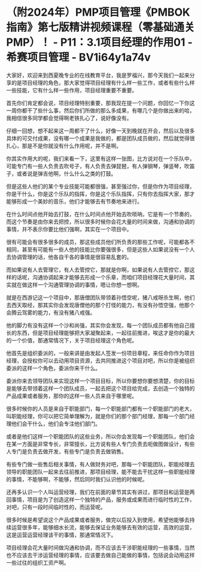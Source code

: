 # （附2024年）PMP项目管理《PMBOK指南》第七版精讲视频课程（零基础通关PMP）！ - P11：3.1项目经理的作用01 - 希赛项目管理 - BV1i64y1a74v

大家好，欢迎来到西夏晚专业的在线教育平台，我是罗福兴，那今天我们一起来分享的是项目经理的角色，那大家觉得项目经理有什么样一些工作，或者有些什么样一些技能，它有什么样一些作用，项目经理重要不重要。

首先你们肯定都会说，项目经理特别重要，那我现在提一个问题，你回忆一下你这一周你都干了些什么事，然后你们所做的那么多成果，有哪几个是你做出来的哈，我相信很多同学都会觉得啊老铁扎心了，说好像没有。

仔细一回想，想不起来这一周都干了什么，好像一天到晚就在开会，然后以及很多具体的可交付成果，没有哪一个成果是我做的，都是团队成员做的，然后就觉得很扎心，那是不是你就没有什么作用呢，并不是啊。

你其实作用大的呢，我们来看一下，这里有这样一张图，比方说对在一个乐队中，可能专门有一些人负责去吹号子，有人负责去弹琵琶，有人弹钢琴，弹竖琴，吹笛子，或者说是弹吉他啊，什么什么之类的打鼓。

但是这些人他们的某个专业技能可能都很强，甚至强过你，但是你作为项目经理，你是干什么，你是这个乐队的指挥，你是这个乐队指挥，只有你去指挥大家，那才能够形成一个美妙的音乐，他们才能够去有节奏地来进行。

在什么时间点他开始去打鼓，在什么时间点他开始去吹唢呐，它是有一个节奏的，而这个节奏是由你来去把控，所以很多时候你会花大量的时间来做，沟通和协调的事情，并不表示你要比他们强啊，其实在一个项目中。

很有可能会有很多很多的成员，那这些成员他们所负责的那些工作呢，可能都各不相同，甚至有可能有一些人他的技能比你要强很多，但是这些人如果说没有一个人去协调管理的话，他各自干各的事情是很容易乱套的。

而如果说有人去管理它，有人去管控它，那就是你啊，如果说有人去管控它，那这样的话呢，沟通协调起来才能够去形成一个乐章，而咱们项目经理花大量时间，其实就在做这样一个沟通管理协调的事情，嗯让你想一想啊。

就是在西游记这一个项目中，那唐僧团队带领着孙悟空呢，猪八戒呀杀生啊，他们去西天取经，那其实你会发现唐僧他的那个打怪的能力，有没有孙悟空强，他那个会腾云驾雾的能力，有没有猪八戒强。

他的脚力有没有这样一个沙和尚强，其实你会发现，每一个团队成员都有他自己擅长的东西，但是项目经理能够把大家凝聚起来，一起往前推进，唉这才是你的最大的一个价值，那通常情况下，关于项目经理这个角色呢。

他首先是组织委派的，一般来讲是由发起人签发一份项目章程，来任命你作为项目经理，会授权你可以去动用项目资源，去共同推进这个项目对吧，所以你是被组织委派的这样一个角色，委派你来干什么。

委派你来去领导团队来实现这样一个项目目标，所以你要想你要想清楚，你的目标是能够去带领着这样一个团队成员，一起去把这个项目给完成，去创造一个独特的产品成果或者服务，那你的这样一些人员来自于哪里呢。

很多时候你的人员是来自于职能部门，每一个职能部门都有一个职能部门的老大，叫职能经理，你可以把它简单理解为，就是你们的那个部门经理，那每一个部门经理他们会干什么，他们会专注他们部门。

或者是他们这样一个职能团队的这些业务，所以你会发现每一个职能团队，他们会在某一方面是非常专长，非常擅长，比方说有些人专门负责去呃做图做设计，有些人专门是负责去做开发，有些专门是负责去做销售。

有些专门做一些售后相关事情，有人做财务对吧，那每一个职能团队，职能经理去领导的职能团队一起来去往前推进，那项目经理，能不能去干扰这样一些职能经理的事情，不能够啊，不能够，然后同时我们认识他的时候呢。

还再多认识一个人叫运营经理，我们在前面的章节其实有讲过，那项目和运营是两回事情，项目是为了创造这样一个独特的产品，服务或成果而进行临时性的工作，对吧，只有一段时间临时性的，而运营呢。

很多时候是希望说这个产品成果或者服务，做完以后投入到使用，希望他能够去持续运营很多年，能够细水长流，能够去保证业务能够去有效的运营，高效的运营，这是运营运营经理该干的事情，那通常情况下。

项目经理会花大量时间做沟通和协调，而不应该去干涉职能经理的一些事情，当然也不应该去干涉运营经理的事情，应该要去做自己能做的事情，包括说会动用这样一些过往的组织工资产啊。

